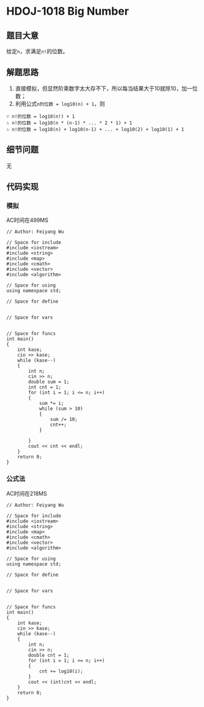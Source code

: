 # HDOJ-1018 Big Number
## 题目大意
给定`n`，求满足`n!`的位数。
## 解题思路
1. 直接模拟，但显然阶乘数字太大存不下，所以每当结果大于10就除10，加一位数；
2. 利用公式`n的位数 = log10(n) + 1`，则
```
∵ n!的位数 = log10(n!) + 1
∴ n!的位数 = log10(n * (n-1) * ... * 2 * 1) + 1
∴ n!的位数 = log10(n) + log10(n-1) + ... + log10(2) + log10(1) + 1
```
## 细节问题
无
## 代码实现
### 模拟
AC时间在499MS
```
// Author: Feiyang Wu

// Space for include
#include <iostream>
#include <string>
#include <map>
#include <cmath>
#include <vector>
#include <algorithm>

// Space for using
using namespace std;

// Space for define


// Space for vars


// Space for funcs
int main()
{
	int kase;
	cin >> kase;
	while (kase--)
	{
		int n;
		cin >> n;
		double sum = 1;
		int cnt = 1;
		for (int i = 1; i <= n; i++)
		{
			sum *= i;
			while (sum > 10)
			{
				sum /= 10;
				cnt++;
			}
			
		}
		cout << cnt << endl;
	}
	return 0;
}
```

### 公式法
AC时间在218MS
```
// Author: Feiyang Wu

// Space for include
#include <iostream>
#include <string>
#include <map>
#include <cmath>
#include <vector>
#include <algorithm>

// Space for using
using namespace std;

// Space for define


// Space for vars


// Space for funcs
int main()
{
	int kase;
	cin >> kase;
	while (kase--)
	{
		int n;
		cin >> n;
		double cnt = 1;
		for (int i = 1; i <= n; i++)
		{
			cnt += log10(i);
		}
		cout << (int)cnt << endl;
	}
	return 0;
}
```